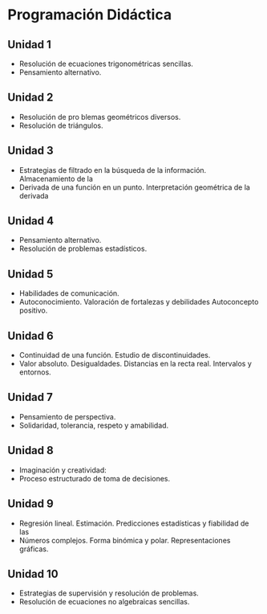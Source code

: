 # Programación Didáctica

## Unidad 1
- Resolución de ecuaciones trigonométricas sencillas.
- Pensamiento alternativo.

## Unidad 2
- Resolución de pro blemas geométricos diversos.
- Resolución de triángulos.

## Unidad 3
- Estrategias de filtrado en la búsqueda de la información. Almacenamiento de la
- Derivada de una función en un punto. Interpretación geométrica de la derivada

## Unidad 4
- Pensamiento alternativo.
- Resolución de problemas estadísticos.

## Unidad 5
- Habilidades de comunicación.
- Autoconocimiento. Valoración de fortalezas y debilidades Autoconcepto positivo.

## Unidad 6
- Continuidad de una función. Estudio de discontinuidades.
- Valor absoluto. Desigualdades. Distancias en la recta real. Intervalos y entornos.

## Unidad 7
- Pensamiento de perspectiva.
- Solidaridad, tolerancia, respeto y amabilidad.

## Unidad 8
- Imaginación y creatividad:
- Proceso estructurado de toma de decisiones.

## Unidad 9
- Regresión lineal. Estimación. Predicciones estadísticas y fiabilidad de las
- Números complejos. Forma binómica y polar. Representaciones gráficas.

## Unidad 10
- Estrategias de supervisión y resolución de problemas.
- Resolución de ecuaciones no algebraicas sencillas.